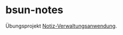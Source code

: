 # bsun-notes

Übungsprojekt [Notiz-Verwaltungsanwendung](https://confluence.sageinternal.de/display/SGSHOP/Notiz-Verwaltungsanwendung).